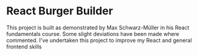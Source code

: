 # React Burger Builder
This project is built as demonstrated by Max Schwarz-Müller in his React fundamentals course. Some slight deviations have been made where commented. I've undertaken this project to improve my React and general frontend skills
